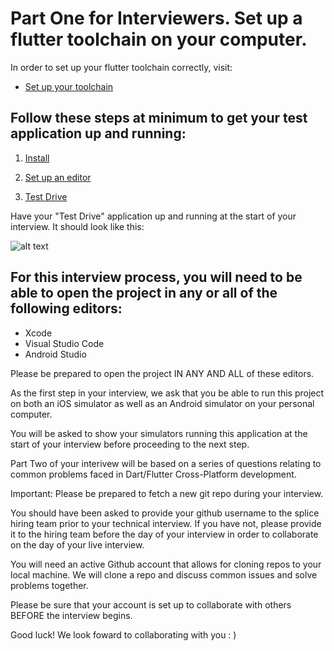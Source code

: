 
# Part One for Interviewers. Set up a flutter toolchain on your computer. 


In order to set up your flutter toolchain correctly, visit: 
- [Set up your toolchain](https://flutter.dev/docs/get-started/install)

## Follow these steps at minimum to get your test application up and running: 
1. [Install](https://flutter.dev/docs/get-started/install)

2. [Set up an editor](https://flutter.dev/docs/get-started/editor)

3. [Test Drive](https://flutter.dev/docs/get-started/test-drive)

Have your "Test Drive" application up and running at the start of your interview. It should look like this: 

![alt text](https://flutter.dev/assets/images/docs/get-started/ios/starter-app.png)


## For this interview process, you will need to be able to open the project in any or all of the following editors: 
- Xcode 
- Visual Studio Code 
- Android Studio


Please be prepared to open the project IN ANY AND ALL of these editors.

As the first step in your interview, we ask that you be able to run this project on both an iOS simulator as well as an Android simulator on your personal computer. 

You will be asked to show your simulators running this application at the start of your interview before proceeding to the next step.


Part Two of your interivew will be based on a series of questions relating to common problems faced in Dart/Flutter Cross-Platform development. 

Important: Please be prepared to fetch a new git repo during your interview. 

You should have been asked to provide your github username to the splice hiring team prior to your technical interview. If you have not, please provide it to the hiring team before the day of your interview in order to collaborate on the day of your live interview. 

You will need an active Github account that allows for cloning repos to your local machine. We will clone a repo and discuss common issues and solve problems together. 

Please be sure that your account is set up to collaborate with others BEFORE the interview begins. 

Good luck! We look foward to collaborating with you : )



